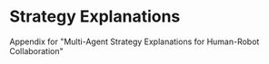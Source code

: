 # Strategy Explanations
Appendix for "Multi-Agent Strategy Explanations for Human-Robot Collaboration"
